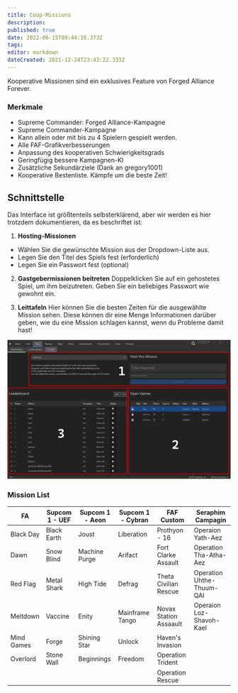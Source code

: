 ```yaml
---
title: Coop-Missions
description: 
published: true
date: 2022-06-15T09:44:10.373Z
tags: 
editor: markdown
dateCreated: 2021-12-24T23:43:22.333Z
---
```


Kooperative Missionen sind ein exklusives Feature von Forged Alliance Forever.

### Merkmale
- Supreme Commander: Forged Alliance-Kampagne
- Supreme Commander-Kampagne
- Kann allein oder mit bis zu 4 Spielern gespielt werden.
- Alle FAF-Grafikverbesserungen
- Anpassung des kooperativen Schwierigkeitsgrads
- Geringfügig bessere Kampagnen-KI
- Zusätzliche Sekundärziele (Dank an gregory1001)
- Kooperative Bestenliste. Kämpfe um die beste Zeit!
## Schnittstelle
Das Interface ist größtenteils selbsterklärend, aber wir werden es hier trotzdem dokumentieren, da es beschriftet ist:
1) **Hosting-Missionen**
- Wählen Sie die gewünschte Mission aus der Dropdown-Liste aus.
- Legen Sie den Titel des Spiels fest (erforderlich)
- Legen Sie ein Passwort fest (optional)

2) **Gastgebermissionen beitreten**
Doppelklicken Sie auf ein gehostetes Spiel, um ihm beizutreten. Geben Sie ein beliebiges Passwort wie gewohnt ein.

3) **Leittafeln**
Hier können Sie die besten Zeiten für die ausgewählte Mission sehen. Diese können dir eine Menge Informationen darüber geben, wie du eine Mission schlagen kannst, wenn du Probleme damit hast!

![coop-missions.png](/coop-missions.png)

### Mission List
| FA         	| Supcom 1 - UEF 	| Supcom 1 - Aeon 	| Supcom 1 - Cybran 	| FAF Custom             	| Seraphim Campagin         	|
|------------	|----------------	|-----------------	|-------------------	|------------------------	|---------------------------	|
| Black Day  	| Black Earth    	| Joust           	| Liberation        	| Prothyon - 16          	| Operaion Yath-Aez         	|
| Dawn       	| Snow Blind     	| Machine Purge   	| Arifact           	| Fort Clarke Assault    	| Operation Tha-Atha-Aez    	|
| Red Flag   	| Metal Shark    	| High Tide       	| Defrag            	| Theta Civilian Rescue  	| Operation Uhthe-Thuum-QAI 	|
| Meltdown   	| Vaccine        	| Enity           	| Mainframe Tango   	| Novax Station Assaault 	| Operaion Loz-Shavoh-Kael  	|
| Mind Games 	| Forge          	| Shining Star    	| Unlock            	| Haven's Invasion       	|                           	|
| Overlord   	| Stone Wall     	| Beginnings      	| Freedom           	| Operation Trident      	|                           	|
|            	|                	|                 	|                   	| Operation Rescue       	|                           	|